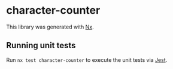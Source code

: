 # character-counter

This library was generated with [Nx](https://nx.dev).

## Running unit tests

Run `nx test character-counter` to execute the unit tests via [Jest](https://jestjs.io).
